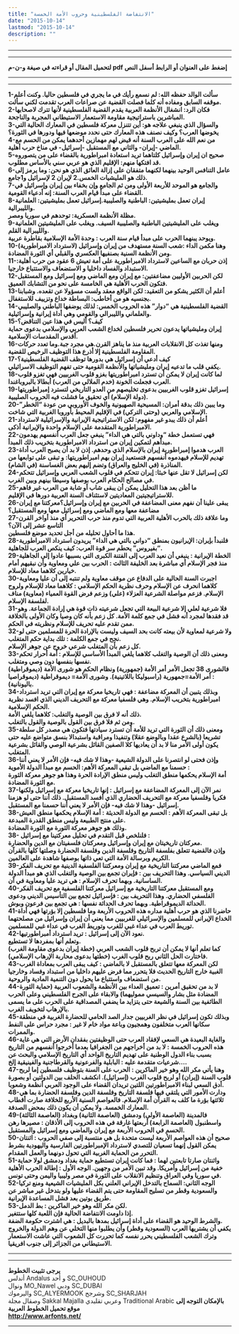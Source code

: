 ```yaml
---
title: "الانتفاضة الفلسطينية وحروب الأمة الخمسة"
date: "2015-10-14"
lastmod: "2015-10-14"
description: ""
---
```

---

---

**لتحميل المقال أو قراءته في صيغة و-ن-م pdf إضغط على العنوان أو الرابط أسفل النص**

---



---

**1-سألت الوالد حفظه الله: لم نسمع رأيك في ما يجري في فلسطين حاليا. وكنت أعلم موقفه السابق ومفاده أنه كلما فصلت القضية عن صراعات العرب تقدمت لكني سألت.  
2-فكان الرد: انشغال الأنظمة العربية يقدم القضية الفلسطينية لأنها تترك لاصحابها المباشرين باستراتيجية مقاومة الاستعمار الاستيطاني المجربة والناجحة.  
3-والسؤال الذي ينبغي علاجه هو: أين تتنزل معركة فلسطين في المعارك الحالية التي يخوضها العرب؟ وكيف نصنف هذه المعارك حتى نحدد موضعها فيها ودورها في الثورة؟  
4-من نعم الله على العرب السنة أنه قيض لهم مهمازين أحدهما يمكن من الحسم مع الماضي -إيران- والثاني مع المستقبل -إسرائيل- في مناخ حرب أهلية.  
5-صحيح ان إيران وإسرائيل كلتاهما تريد استعادة امبراطورية بالقضاء على من يتصوروه قد افتكها منهم: الإقليم الذي هو عربي سني بالأساس مطلوب.  
6-عامل التنافس الوحيد بينهما لكنهما متفقان على إزالة العائق الذي هو نحن: وما يرمز إلى ذلك هو المليشيات الخمس.2 لإيران 2 لإسرائيل و1جامع.  
7-والجامع هو الموحد للأربعة الأولى ومن ثم الجامع وإن بخفاء بين إيران وإسرائيل في القضاء على مبدأ قيام العرب السنة: إنه أدعياء القومية.  
8-إيران تعمل بمليشيتين: الباطنية والصليبية.إسرائيل تعمل بمليشيتين: العلمانية والليبرالية.  
مظلة الأنظمة العسكرية: توحدهم في سوريا ومصر.  
9-ويغلب على المليشيتين الباطنية والصليبية السيف. ويغلب على المليشيتين العلمانية والليبرالية القلم.  
ويوحد يبنهما الحرب على مبدأ قيام سنة العرب : وحدة الأمة الإسلامية بقاطرة عربية.  
10-وهنا مكمن الداء :شعب السنة مستهدف من إيران وإسرائيل (لاسترداد الامبراطورية) ومن الأنظمة السنية بصنفيها العكسري والقبلي أي الثورة المضادة.  
11-إذن حربان مع الساعين لاسترداد الامبراطورية على أمة تعيش 6 عقود من حرب أهلية: الاستبداد والفساد داخليا و الاستضعاف والاستتباع خارجيا.  
12-لكن الحربين الأوليين مضاعفتين: مع إيران ومع الماضي ومع إسرائيل ومع المستقبل فتكون الحرب الأهلية هي الخامسة على نحو من التشابك العميق.  
13-أعلم أن الكثير يشكو من التعقيد: لكن الواقع معقد ولست مسؤولا عن تقعده. وشبابنا بجنسيه هو من أخاطب: البساطة خداع وتزييف للاستغفال.  
14-القضية الفلسطينية هي “دوار” هذه الحروب الخمس: لذلك يوضفها الباطني والصليبي والعلماني والليبرالي والقومي وهي أداة إيرانية وإسرائيلية.  
15-كيف؟ أليس في هذا عين التناقض؟  
إيران ومليشياتها يدعون تحرير فلسطين لخداع الشعب العربي والإسلامي بدعوى حماية أقدس المقدسات الإسلامية.  
16-ومنها تغذت كل الانقلابات العربية منذ ما يناهز القرن.هي مجرد جبة.وما تعدد حركات المقاومة الفلسطينية إلا أذرع هذا التوظيف الرخيص للقضية.  
17-كيف أدعي أن إسرائيل هي بدورها توظف القضية الفلسطينية؟  
يكفي قلب ما تدعيه إيران ومليشياتها والأنظمة القومية حتى تفهم التوظيف الاسرائيلي.  
18-لما كانت إيران لا يمكن أن تسترد امبراطوريتها بغزو قلوب الغربيين فهي تغزو قلوب العرب فجعلت الخونة (خدم الملالي من العرب) أبطالا بالبروباغندا.  
19-إسرائيل تغزو قلوب الغربيين بدعوى تخليصهم من العدو التاريخي لتسترد إمبراطوريتها (دولة الإسلام) أي تحقيق ما فشلت فيه الحروب الصليبية.  
20-وما يبين ذلك بدقة أمران: المسيحية الصهيونية والخوف الأوروبي من عودة “الخطر” الإسلامي والعربي (وحتى التركي) في الإقليم المحيط بأوروبا الغربية التي شاخت.  
21-أعلم أن ذلك يبدو غير مفهوم: لكن الاستراتيجية الإيرانية والإسرائيلية لاسترداد الامبراطورية المتقدمة على الإسلام واحدة والإيرانية أذكى.  
22-فهي تستعمل خطة “وداوني بالتي هي الداء” ينبغي جعل العرب أنفسهم يهدمون مبدأهم لتمكين إيران من استرداد الامبراطورية بتخريب ذلك المبدأ.  
23-العرب هدموا إمبراطورية إيران بالإسلام الذي وحدهم. إذن لا بد أن يصبح العرب أداة تهديم للإسلام فيهدموه أنفسهم فتستعيد إيران بهم امبراطوريتها: و تبقى على توابعها من المناذرة (في الخليج والعراق) وتضم إليهم بعض الغساسنة (في الشام).  
24-لكن إسرائيل لا تقل عنها خبثا: إيران تتحكم في قلوب الشعب العربي وإسرائيل تتحكم في مصالح الحكام العرب بوصفها وسيطا بينهم وبين الغرب.  
25-ما أظن بعد هذا التحليل يمكن أن يبقى شاب أو شابة من العرب غير فاهم للاستراتيجيتين المعاديتين لاستئناف السنة العربية دورها في الإقليم.  
26-يبقى علينا أن نفهم معنى المضاعفة في الحربين مع إيران وإسرائيل؟معركتنا مع إيران مضاعفة معها ومع الماضي ومع إسرائيل معها ومع المستقبل؟  
27-وما علاقة ذلك بالحرب الأهلية العربية التي تدوم منذ حرب التحرير أي منذ أواخر القرن التاسع عشر إلى الآن؟  
هذا ما أحاول تحليله من أجل تحديد موضع فلسطين.  
28-فلنبدأ بإيران: الإيرانيون بمنطق “دواني بالتي هي الداء” يريدون استرداد الامبراطورية “بفيروس” يحطم سر قوة العرب: كيف ينكص العرب للجاهلية.  
29-الخطة الإيرانية : ينبغي أن نعيد العرب إلى الفتنة الكبرى التي بسببها عادوا إلى الجاهلية منذ فجر الإسلام أي مباشرة بعد الخليفة الثالث : الحرب بين علي ومعاوية وأن نبقيهم أمام خيارين كلاهما معاد للإسلام.  
30-اجبرت السنة الحالية على الدفاع عن موقف معاوية ولم تنتبه إلى أن عليا ومعاوية كلاهما انحرف عن الإسلام وحرف نظرية الحكم الإسلامي : كلاهما معاد للإسلام ولروح الإسلام. فزعم مواصلة الشرعية العزلاء (علي) وزعم فرض القوة العمياء (معاوية) مناف لفلسفة الإسلام.  
31-فلا شرعية لعلي إلا شرعية البيعة التي تجعل شرعيته ذات قوة هي إرادة الجماعة. وهو قد فقدها لمجرد أنه فشل في جمع كلمة الأمة. كل زعم بأنه كان وصيا وكان الأولى بالخلافة ممن تقدم عليه تحريف للإسلام ونظريته في الحكم.  
32-ولا شرعية لمعاوية لأن بيعته كانت بحد السيف وليست بالإرادة الحرة للمسلمين حتى لو نجح في جمع الكلمة : تلك بداية حكم المتغلب.  
كل زعم بأن المتغلب شرعي خروج عن جوهر الإسلام.  
33-ومعنى ذلك أن الوصية والتغلب كلاهما يلغي المبدأ الأساسي للإسلام : أمة أحرار تحكم نفسها بنفسها دون وصي ومتغلب.  
فالشورى 38 تجعل الأمر أمر الأمة (جمهورية) ونظام الحكم هو شورى الأمة (ديموقراطية) : أمر الأمة=جمهورية (راسبوليكا باللاتينية). وشورى الأمة= ديموقراطية (ديموقراصيا باليونانية).  
34-وبذلك يتبين أن المعركة مضاعفة : فهي تاريخيا معركة مع إيران التي تريد استرداد امبراطورية بتخريب الإسلام. وهي فلسفيا معركة مع التحريف الديني الذي افسد نظرية الحكم الإسلامية.  
ذلك أنه لا فرق بين الوصية والتغلب: كلاهما يلغي الأمة.  
ومن ثم فلا فرق بين القول بالوصية والقول بالتغلب.  
35-ومعنى ذلك أن الثورة التي تريد للأمة أن تسترد سيادتها فتكون هي مصدر كل سلطة تشريعا (بالشرع عقدا وبالوضع عقلا) وتنفيذا ومراقبة واستبدالا بنسق متواضع عليه حتى يكون أولى الأمر منا لا بد أن يعاديها كلا الصفين القائل بشرعية الوصي والقائل بشرعية المتغلب.  
36-وإذن فحتى لو انتصرنا على الدولة الشيعية -وهذا لا شك فيه- فإن الأمر لا يعني أننا حسمنا مع الماضي بل تبقى المعركة الأهم: الحسم مع مبدأ الدولة الأموية :  
أمة الإسلام يحكمها منطق التغلب وليس منطق الإرادة الحرة وهذا هو جوهر معركة الثورة مع الثورة المضادة.  
37-نمر الآن إلى المعركة المضاعفة مع إسرائيل : إنها تاريخيا معركة مع إسرائيل ولكنها فكريا وفلسفيا معركة مع التحريف الحضاري الذي أفسد المستقبل. ذلك أننا حتى لو هزمنا إسرائيل -وهذا لا شك فيه- فإن الأمر لا يعني أننا حسمنا مع المستقبل.  
38-بل تبقى المعركة الأهم : الحسم مع الدولة الحديثة : أمة الإسلام يحكمها منطق العيش على منتج الطبيعة وليس منطق القدرة المبدعة.  
وذلك هو جوهر معركة الثورة مع الثورة المضادة.  
38- فلنلخص قبل التقدم في تحليل معركتينا مع إسرائيل :  
معركتان تاريخيتان مع إيران وإسرائيل ومعركتان فلسفيتان مع الدين والحضارة.  
وإذن فالقضية تتعلق بفلسفة التاريخ وفلسفة الدين وفلسفة الحضارة وصلتها كلها بالقرآن الكريم وبرسالة الأمة التي تعي ذاتها بوصفها شاهدة على العالمين.  
39-فمع الماضي معركتنا التاريخية مع إيران ومعركتنا الفلسفية الدينية مع تحريف الفكر الديني السياسي. وهذا التحريف بين : فإيران تجمع بين الوصية والتغلب الذي هو مبدأ الدولة الساسانية. وبهما تحرف الإسلام : هي تريد عليا ومعاوية في آن.  
40-ومع المستقبل معركتنا التاريخية مع إسرائيل معركتنا الفلسفية مع تحريف الفكر الفلسفي الحضاري. وهذا التحريف بين : فإسرائيل تجمع بين التأسيس الديني ودعوى الحداثة الديموقراطية. وبهما تحرف الحداثة نفسها : هي تجمع بين فرعون وبوش.  
41-حاضرنا الذي هو حرب أهلية مداره هذه الحروب الأربعة وما فلسطين إلا بؤرتها فهي أداة الخداع الإيراني للمسلمين والإسرائيلي للغربيين مما يعني أن إيران وإسرائيل من مصلحتهما توريط العرب في عداء غبي للغرب وتوريط الغرب في عداء غبي للمسلمين.  
42-نعود الآن إلى إسرائيل : تريد استرداد أمبراطورتيها.  
وتعلم أنها بمفردها لا تستطيع.  
كما تعلم أنها لا يمكن أن تربح قلوب الشعب العربي (خطة إيران بدعوى مقاومة الغرب) فاختارت الحل الثاني ربح قلوب الغرب (خطتها بدعوى محاربة الإرهاب الإسلامي).  
43-لكن المعركة معها تتعلق بالمستقبل لا بالماضي : كيف يبقى العرب بمعاداة الغرب الغبية خارج التاريخ الحديث فلا يتحرر مما فرض عليهم داخليا من استبداد وفساد وخارجيا من استضعاف واستتباع ما يحول دون التنمية المادية والروحية.  
44-لا بد من تحقيق أمرين : تعميق العداء بين الأنظمة والشعوب العربية (حماية الثورة المضادة مثل بشار والسيسي مموليهما) والابقاء على الجرح الفلسطيني وعلى الحرب الطائفية بين السنة والشيعة حتى يتزايد ما يضفي المصداقية على الحرب على ما يسمى بالإرهاب لتخويف الغرب.  
45-وبذلك تكون إسرائيل في نظر الغربيين جدار الصد الحامي للحضارة الغربية في منطقة سكانها العرب متخلفون وهمجيون وباعة مواد خام لا غير : مجرد حراس على النفط والممرات.  
46-والغاية البعيدة هي السعي لإفقاد العرب حتى الوظيفتين بفقدان الأرض التي هي غاية هذه الحروب الخمسة : لا بد من أخراجهم من الجغرافيا بعدما أخرجوا أنفسهم من التاريخ بسبب بناء الدول الوطنية على تهديم التاريخ الواحد أي التاريخ الإسلامي والبحث عن شرعيات متقدمة عليه : البابلية والفرعونية والقرطاجنية والفينيقية إلخ….  
47-وهنا يأتي مكر الله وهو خير الماكرين : الحرب على السنة بتوظيف فلسطين إما لربح قلوب السنة (إيران) أو لربح قلوب الغرب (إسرائيل). انكشف الحلف بين الدولتين أو بصورة أدق السعي لبناء الامبراطورتين اللتين تريدان القضاء على الوجود العربي أنظمة وشعوبا.  
48-ودارت الأمور التي يلتقي فيها فلسفة التاريخ وفلسفة الدين وفلسفة الحضارة بما هي ثلاثتها بؤرة ما كلف به القرآن أمة الإسلام. فالعواصم السنية الأربع للخلافة صارت أقطاب المعارك الخمسة. ولا يمكن أن يكون ذلك بمحض الصدفة.  
49-فالمدينة (العاصمة الأولى) ودمشق (العاصمة الثانية) وبغداد (العاصمة الثالثة) واسطنبول (العاصمة الرابعة) أربعتها غارقة في هذه الحروب إلى الأذقان : مصيرها رهن الحسم في الحروب الأربعة مع إيران والماضي ومع إسرائيل والمستقبل.  
50-صحيح أن هذه العواصم الأربعة ليست متحدة بل هي منتسبة إلى صفي الحروب : اثنتان يمكن القول إنهما تسعيان للتصدي لاسترداد الإمبراطورتين الفارسية واليهودية بشرط التحرر من الحماية الغربية التي تحول دونهما والعمل المقدام.  
51-واثنتان صارتا تابعتين لهما : فما كانت إيران تستطيع حماية بغداد ودمشق لولا حماية خفية من إسرائيل وأمريكا. وقد تبين الأمر من وجهين. الوجه الأول : إطالة الحرب الأهلية في سوريا وفي العراق وتنظيم الانقلاب على الثورة في مصر وليبيا واليمن وحتى تونس.  
52-الوجه الثاني: السماح بالتدخل الإيراني العلني بكل المليشيات الشيعية ومنع تركيا والسعودية وقطر من تسليح المقاومة حتى يتم القضاء عليها ولو بتدخل غير مباشر عن طريق بوتين بعد فشل المساعدة الإيرانية.  
53-لكن مكر الله وهو خير الماكرين : بط الدمل.  
إذا داومت الانتفاضة الحالية فإن اللعبة كلها ستتغير.  
والشرط الوحيد هو القضاء على أداة إسرائيل بمدها بالبديل : هي اشترت حكومة الضفة.  
يكفي أن يشتريها العرب (السعودية وقطر) وأن يطلبوا منها التخلي عن وهم الدولة والخروج وترك الشعب الفلسطيني يحرر نفسه كما تحررت كل الشعوب التي عاشت الاستعمار الاستيطاني من الجزائر إلى جنوب افريقيا.**

---

---

**يرجى تثبيت الخطوط**   
 أندلس Andalus  و أحد SC\_OUHOUD  
 ونوال MO\_Nawel  ودبي SC\_DUBAI   
 واليرموك SC\_ALYERMOOK  وشرجح SC\_SHARJAH   
 وصقال مجلة Sakkal Majalla وعربي تقليدي Traditional Arabic  **بالإمكان التوجه إلى موقع تحميل الخطوط العربية  
 http://www.arfonts.net/**

---

###
